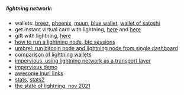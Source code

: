 ##### lightning network:
* wallets: [breez](https://breez.technology/), [phoenix](https://phoenix.acinq.co/), [muun](https://muun.com/), [blue wallet](https://bluewallet.io/), [wallet of satoshi](https://www.walletofsatoshi.com/)
* get instant virtual card with lightning, [here](https://www.coindebit.io/) and [here](https://paywithmoon.com/)
* gift with lightning, [here](https://lightning.gifts/)
* [how to run a lightning node, btc sessions](https://www.youtube.com/watch?v=KItleddMYFU)
* [umbrel: run bitcoin node and lightning node from single dashboard](https://getumbrel.com/)
* [comparison of lightning wallets](https://docs.google.com/spreadsheets/d/1jzJ2Vut6q-cbr7bg3tshqJszJFLXpvi194os7GxQQ30/edit#gid=1531699029)
* [impervious, using lightning network as a transport layer](https://www.impervious.ai/)
* [impervious demo](https://www.youtube.com/watch?v=5zWoAE8OkFY)
* [awesome lnurl links](https://github.com/fiatjaf/awesome-lnurl)
* [stats](https://bitcoinvisuals.com/lightning), [stats2](https://1ml.com/location?type=country)
* [the state of lightning, nov 2021](https://lightninglabs.substack.com/p/the-state-of-lightning-more-users)
